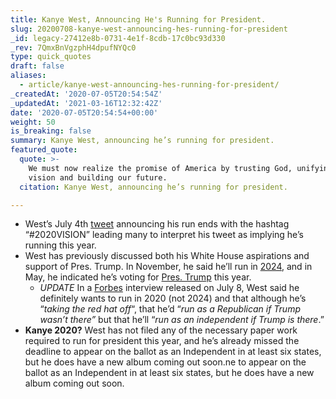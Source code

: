 ```yaml
---
title: Kanye West, Announcing He's Running for President.
slug: 20200708-kanye-west-announcing-hes-running-for-president
_id: legacy-27412e8b-0731-4e1f-8cdb-17c0bc93d330
_rev: 7QmxBnVgzphH4dpufNYQc0
type: quick_quotes
draft: false
aliases:
  - article/kanye-west-announcing-hes-running-for-president/
_createdAt: '2020-07-05T20:54:54Z'
_updatedAt: '2021-03-16T12:32:42Z'
date: '2020-07-05T20:54:54+00:00'
weight: 50
is_breaking: false
summary: Kanye West, announcing he’s running for president.
featured_quote:
  quote: >-
    We must now realize the promise of America by trusting God, unifying our
    vision and building our future.
  citation: Kanye West, announcing he’s running for president.

---
```

* West’s July 4th [tweet](https://twitter.com/kanyewest/status/1279575273365594112) announcing his run ends with the hashtag “#2020VISION” leading many to interpret his tweet as implying he’s running this year.
* West has previously discussed both his White House aspirations and support of Pres. Trump. In November, he said he’ll run in [2024](https://www.hollywoodreporter.com/news/christian-genius-billionaire-kanye-west-talks-2024-presidential-candidacy-moving-yeezy-stateside-1253358), and in May, he indicated he’s voting for [Pres. Trump](https://www.gq.com/story/inside-kanye-west-vision-for-the-future-cover-may-2020) this year.
  * *UPDATE* In a [Forbes](https://www.forbes.com/sites/randalllane/2020/07/08/kanye-west-says-hes-done-with-trump-opens-up-about-white-house-bid-damaging-biden-and-everything-in-between/#b3b8b8547aab) interview released on July 8, West said he definitely wants to run in 2020 (not 2024) and that although he’s “_taking the red hat off_“, that he’d “_run as a Republican if Trump wasn’t there”_ but that he’ll “_run as an independent if Trump is there_.”
* **Kanye 2020?** West has not filed any of the necessary paper work required to run for president this year, and he’s already missed the deadline to appear on the ballot as an Independent in at least six states, but he does have a new album coming out soon.ne to appear on the ballot as an Independent in at least six states, but he does have a new album coming out soon.